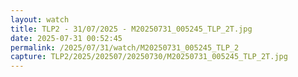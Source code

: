 ```yaml
---
layout: watch
title: TLP2 - 31/07/2025 - M20250731_005245_TLP_2T.jpg
date: 2025-07-31 00:52:45
permalink: /2025/07/31/watch/M20250731_005245_TLP_2
capture: TLP2/2025/202507/20250730/M20250731_005245_TLP_2T.jpg
---
```


